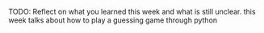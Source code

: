 TODO: Reflect on what you learned this week and what is still unclear.
this week talks about how to play a guessing game through python
